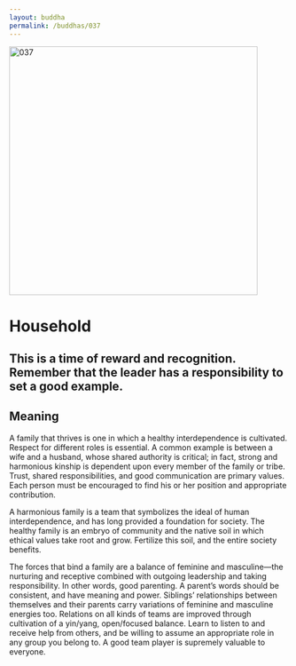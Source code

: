 ```yaml
---
layout: buddha
permalink: /buddhas/037
---
```


<div class="uk-text-center">
<img src="{{"/assets/img/buddhas/buddha-037.jpg" | relative_url}}" alt="037"  width="448" height="448"></div>

# Household

## This is a time of reward and recognition. Remember that the leader has a responsibility to set a good example.

## Meaning

A family that thrives is one in which a healthy interdependence is cultivated. Respect for different roles is essential. A common example is between a wife and a husband, whose shared authority is critical; in fact, strong and harmonious kinship is dependent upon every member of the family or tribe. Trust, shared responsibilities, and good communication are primary values. Each person must be encouraged to find his or her position and appropriate contribution.

A harmonious family is a team that symbolizes the ideal of human interdependence, and has long provided a foundation for society. The healthy family is an embryo of community and the native soil in which ethical values take root and grow. Fertilize this soil, and the entire society benefits.

The forces that bind a family are a balance of feminine and masculine—the nurturing and receptive combined with outgoing leadership and taking responsibility. In other words, good parenting. A parent’s words should be consistent, and have meaning and power. Siblings’ relationships between themselves and their parents carry variations of feminine and masculine energies too. Relations on all kinds of teams are improved through cultivation of a yin/yang, open/focused balance. Learn to listen to and receive help from others, and be willing to assume an appropriate role in any group you belong to. A good team player is supremely valuable to everyone.

